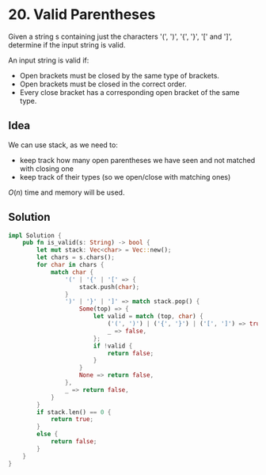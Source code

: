 # 20. Valid Parentheses

Given a string s containing just the characters '(', ')', '{', '}', '[' and ']', determine if the input string is valid.

An input string is valid if:

- Open brackets must be closed by the same type of brackets.
- Open brackets must be closed in the correct order.
- Every close bracket has a corresponding open bracket of the same type.

## Idea

We can use stack, as we need to:
- keep track how many open parentheses we have seen and not matched with closing one
- keep track of their types (so we open/close with matching ones)

$O(n)$ time and memory will be used.

## Solution

```rust
impl Solution {
    pub fn is_valid(s: String) -> bool {
        let mut stack: Vec<char> = Vec::new();
        let chars = s.chars();
        for char in chars {
            match char {
                '(' | '{' | '[' => {
                    stack.push(char);
                }
                ')' | '}' | ']' => match stack.pop() {
                    Some(top) => {
                        let valid = match (top, char) {
                            ('(', ')') | ('{', '}') | ('[', ']') => true,
                            _ => false,
                        };
                        if !valid {
                            return false;
                        }
                    }
                    None => return false,
                },
                _ => return false,
            }
        }
        if stack.len() == 0 {
            return true;
        }
        else {
            return false;
        }
    }
}
```